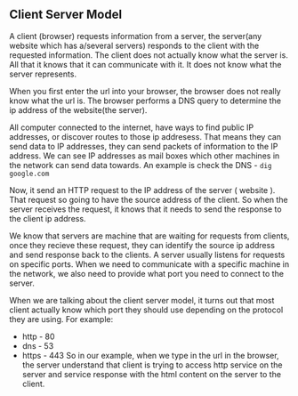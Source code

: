## Client Server Model
A client (browser) requests information from a server, the server(any website which has a/several servers) responds to the client with the requested information. The client does not actually know what the server is. All that it knows that it can communicate with it. It does not know what the server represents.

When you first enter the url into your browser, the browser does not really know what the url is. The browser performs a DNS query to determine the ip address of the website(the server). 

All computer connected to the internet, have ways to find public IP addresses, or discover routes to those ip addresess. That means they can send data to IP addresses, they can send packets of information to the IP address. We can see IP addresses as mail boxes which other machines in the network can send data towards. An example is check the DNS - `dig google.com`

Now, it send an HTTP request to the IP address of the server ( website ). That request so going to have the source address of the client. So when the server receives the request, it knows that it needs to send the response to the client ip address.

We know that servers are machine that are waiting for requests from clients, once they recieve these request, they can identify the source ip address and send response back to the clients. A server usually listens for requests on specific ports. When we need to communicate with a specific machine in the network, we also need to provide what port you need to connect to the server.

When we are talking about the client server model, it turns out that most client actually know which port they should use depending on the protocol they are using. For example:
- http - 80
- dns - 53
- https - 443
So in our example, when we type in the url in the browser, the server understand that client is trying to access http service on the server and service response with the html content on the server to the client.  
